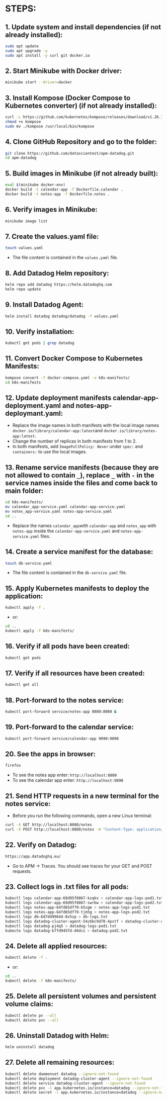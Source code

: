 # STEPS:

## 1. Update system and install dependencies (if not already installed):
```bash
sudo apt update
sudo apt upgrade -y
sudo apt install -y curl git docker.io
```

## 2. Start Minikube with Docker driver:
```bash
minikube start --driver=docker
```

## 3. Install Kompose (Docker Compose to Kubernetes converter) (if not already installed):
```bash
curl -L https://github.com/kubernetes/kompose/releases/download/v1.26.1/kompose-linux-amd64 -o kompose
chmod +x kompose
sudo mv ./kompose /usr/local/bin/kompose
```

## 4. Clone GitHub Repository and go to the folder:
```bash
git clone https://github.com/datascientest/apm-datadog.git
cd apm-datadog
```

## 5. Build images in Minikube (if not already built):
```bash
eval $(minikube docker-env)
docker build -t calendar-app -f Dockerfile.calendar .
docker build -t notes-app -f Dockerfile.notes .
```

## 6. Verify images in Minikube:
```bash
minikube image list
```

## 7. Create the values.yaml file:
```bash
touch values.yaml
```
- The file content is contained in the `values.yaml` file.

## 8. Add Datadog Helm repository:
```bash
helm repo add datadog https://helm.datadoghq.com
helm repo update
```

## 9. Install Datadog Agent:
```bash
helm install datadog datadog/datadog -f values.yaml
```

## 10. Verify installation:
```bash
kubectl get pods | grep datadog
```

## 11. Convert Docker Compose to Kubernetes Manifests:
```bash
kompose convert -f docker-compose.yaml -o k8s-manifests/
cd k8s-manifests
```

## 12. Update deployment manifests calendar-app-deployment.yaml and notes-app-deploymant.yaml:
- Replace the image names in both manifests with the local image names `docker.io/library/calendar-app:latest`and `docker.io/library/notes-app:latest`.
- Change the number of replicas in both manifests from 1 to 2.
- In both manifests, add `ÌmagePullPolicy: Never` under `spec:` and `containers:` to use the local images. 

## 13. Rename service manifests (because they are not allowed to contain `_`), replace `_` with `-` in the service names inside the files and come back to main folder:
```bash
cd k8s-manifests/
mv calendar_app-service.yaml calendar-app-service.yaml
mv notes_app-service.yaml notes-app-service.yaml
cd ..
```
- Replace the names `calendar_app`with `calendar-app` and `notes_app` with `notes-app` inside the `calendar-app-service.yaml` and `notes-app-service.yaml` files. 

## 14. Create a service manifest for the database:
```bash
touch db-service.yaml
```
- The file content is contained in the `db-service.yaml` file.

## 15. Apply Kubernetes manifests to deploy the application:
```bash
kubectl apply -f .
```
- or:
```bash
cd ..
kubectl apply -f k8s-manifests/
```

## 16. Verify if all pods have been created:
```bash
kubectl get pods
```

## 17. Verify if all resources have been created:
```bash
kubectl get all
```

## 18. Port-forward to the notes service:
```bash
kubectl port-forward service/notes-app 8080:8080 &
```

## 19. Port-forward to the calendar service:
```bash
kubectl port-forward service/calendar-app 9090:9090
```

## 20. See the apps in browser:
```bash
firefox
```
- To see the notes app enter:
`http://localhost:8080`
- To see the calendar app enter:
`http://localhost:9090`

## 21. Send HTTP requests in a new terminal for the notes service:
- Before you run the following commands, open a new Linux terminal:
```bash
curl -X GET http://localhost:8080/notes
curl -X POST http://localhost:8080/notes -H "Content-Type: application/json" -d '{"text": "Test note"}'
```

## 22. Verify on Datadog:
```bash
https://app.datadoghq.eu/
```
- Go to APM -> Traces. You should see traces for your GET and POST requests.

## 23. Collect logs in .txt files for all pods:
```bash
kubectl logs calendar-app-69d95f8867-kzqkv > calendar-app-logs-pod1.txt
kubectl logs calendar-app-69d95f8867-swrbw > calendar-app-logs-pod2.txt
kubectl logs notes-app-64fd65df79-k5zgm > notes-app-logs-pod1.txt
kubectl logs notes-app-64fd65df79-tjm5g > notes-app-logs-pod2.txt
kubectl logs db-6d7d499644-8v5zp > db-logs.txt
kubectl logs datadog-cluster-agent-54c6bc9d78-4pstf > datadog-cluster-agent-logs.txt
kubectl logs datadog-pj4q5 > datadog-logs-pod1.txt
kubecto logs datadog-b7fd945fd-d4dcz > datadog-pod2.txt
```

## 24. Delete all applied resources:
```bash
kubectl delete -f .
```
- or:
```bash
cd ..
kubectl delete -f k8s-manifests/
```

## 25. Delete all persistent volumes and persistent volume claims:
```bash
kubectl delete pv --all
kubectl delete pvc --all
```

## 26. Uninstall Datadog with Helm:
```bash
helm uninstall datadog
```

## 27. Delete all remaining resources:
```bash
kubectl delete daemonset datadog --ignore-not-found
kubectl delete deployment datadog-cluster-agent --ignore-not-found
kubectl delete service datadog-cluster-agent --ignore-not-found
kubectl delete pvc -l app.kubernetes.io/instance=datadog --ignore-not-found
kubectl delete secret -l app.kubernetes.io/instance=datadog --ignore-not-found
```
